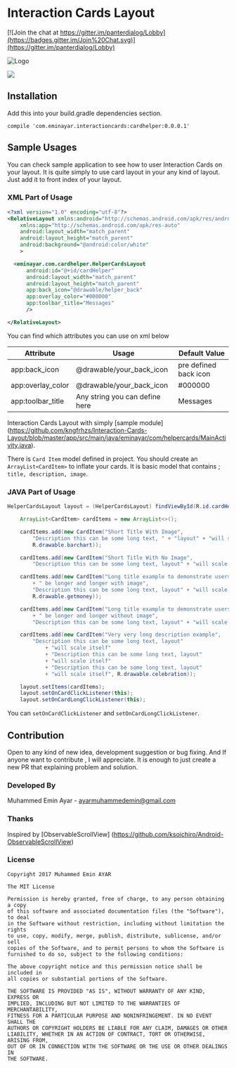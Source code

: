 # Interaction Cards Layout

[![Join the chat at https://gitter.im/panterdialog/Lobby](https://badges.gitter.im/Join%20Chat.svg)](https://gitter.im/panterdialog/Lobby)

![Logo](http://i.imgur.com/TFms0d5.png)

![](https://i.imgur.com/ybmET2P.gif)

## Installation
Add this into your build.gradle dependencies section.
```
compile 'com.eminayar.interactioncards:cardhelper:0.0.0.1'
```

## Sample Usages

You can check sample application to see how to user Interaction Cards on your layout. It is 
quite simply to use card layout in your any kind of layout. Just add it to front index of 
your layout.
 
### XML Part of Usage
 
 ````xml
 <?xml version="1.0" encoding="utf-8"?>
 <RelativeLayout xmlns:android="http://schemas.android.com/apk/res/android"
     xmlns:app="http://schemas.android.com/apk/res-auto"
     android:layout_width="match_parent"
     android:layout_height="match_parent"
     android:background="@android:color/white"
     >
 
   <eminayar.com.cardhelper.HelperCardsLayout
       android:id="@+id/cardHelper"
       android:layout_width="match_parent"
       android:layout_height="match_parent"
       app:back_icon="@drawable/helper_back"
       app:overlay_color="#000000"
       app:toolbar_title="Messages"
       />
 
 </RelativeLayout>
 ````
 
You can find which attributes you can use on xml below

| Attribute | Usage | Default Value |
| --- | --- |--- |
| app:back_icon | @drawable/your_back_icon | pre defined back icon |
| app:overlay_color | @drawable/your_back_icon | #000000 |
| app:toolbar_title | Any string you can define here | Messages |

Interaction Cards Layout with simply [sample module] (https://github.com/kngfrhzs/Interaction-Cards-Layout/blob/master/app/src/main/java/eminayar/com/helpercards/MainActivity.java).

There is ```Card Item``` model defined in project. You should create an `ArrayList<CardItem>` to 
inflate your cards. It is basic model that contains ; `title, description, image`. 

### JAVA Part of Usage

````java
HelperCardsLayout layout = (HelperCardsLayout) findViewById(R.id.cardHelper);

    ArrayList<CardItem> cardItems = new ArrayList<>();

    cardItems.add(new CardItem("Short Title With Image",
        "Description this can be some long text, " + "layout" + "will scale itself",
        R.drawable.barchart));

    cardItems.add(new CardItem("Short Title With No Image",
        "Description this can be some long text, layout" + "will scale itself"));

    cardItems.add(new CardItem("Long title example to demonstrate users how can this textview can"
        + " be longer and longer with image",
        "Description this can be some long text, layout" + "will scale itself",
        R.drawable.getmoney));

    cardItems.add(new CardItem("Long title example to demonstrate users how can this textview can"
        + " be longer and longer without image",
        "Description this can be some long text, layout" + "will scale itself"));

    cardItems.add(new CardItem("Very very long description example",
        "Description this can be some long text, layout"
            + "will scale itself"
            + "Description this can be some long text, layout"
            + "will scale itself"
            + "Description this can be some long text, layout"
            + "will scale itself", R.drawable.celebration));

    layout.setItems(cardItems);
    layout.setOnCardClickListener(this);
    layout.setOnCardLongClickListener(this);
```` 

You can `setOnCardClickListener` and `setOnCardLongClickListener`. 

## Contribution

Open to any kind of new idea, development suggestion or bug fixing. And If anyone want to contribute , I will appreciate. It is enough to just create a new PR that explaining problem and solution.

### Developed By

Muhammed Emin Ayar - ayarmuhammedemin@gmail.com

### Thanks

Inspired by [ObservableScrollView] (https://github.com/ksoichiro/Android-ObservableScrollView)

### License

```
Copyright 2017 Muhammed Emin AYAR

The MIT License

Permission is hereby granted, free of charge, to any person obtaining a copy
of this software and associated documentation files (the "Software"), to deal
in the Software without restriction, including without limitation the rights
to use, copy, modify, merge, publish, distribute, sublicense, and/or sell
copies of the Software, and to permit persons to whom the Software is
furnished to do so, subject to the following conditions:

The above copyright notice and this permission notice shall be included in
all copies or substantial portions of the Software.

THE SOFTWARE IS PROVIDED "AS IS", WITHOUT WARRANTY OF ANY KIND, EXPRESS OR
IMPLIED, INCLUDING BUT NOT LIMITED TO THE WARRANTIES OF MERCHANTABILITY,
FITNESS FOR A PARTICULAR PURPOSE AND NONINFRINGEMENT. IN NO EVENT SHALL THE
AUTHORS OR COPYRIGHT HOLDERS BE LIABLE FOR ANY CLAIM, DAMAGES OR OTHER
LIABILITY, WHETHER IN AN ACTION OF CONTRACT, TORT OR OTHERWISE, ARISING FROM,
OUT OF OR IN CONNECTION WITH THE SOFTWARE OR THE USE OR OTHER DEALINGS IN
THE SOFTWARE.
```
